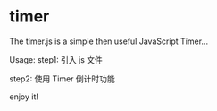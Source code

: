 # timer
The timer.js is a simple then useful JavaScript Timer...

Usage:
step1: 引入 js 文件
<script type="text/javascript" src="./path/to/timer.js"></script>

step2: 使用 Timer 倒计时功能
<script type="text/javascript">

  // 定义一个变量，表示 30 秒的倒计时起始时间
  var timeout = 30;

  Timer.stop().run(timeout, function(){
    // 此函数封装倒计时期间要执行的代码, 如：
    $('#test span').fadeOut('normal').html(Timer.tm); // 事先加载 jQuery 库, 获取 DOM 的 id 为 test 的节点，显示它并向其中实时写入倒计时的剩余时间
  }, function() {
    // 此函数封装倒计时结束时要执行的代码, 如：
    // 倒计时结束，隐藏显示剩余时间的 DOM 节点
    $('#test span').fadeOut('normal');
  });

</script>

enjoy it!
